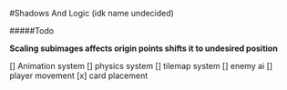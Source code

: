 #Shadows And Logic (idk name undecided)

#####Todo

**Scaling subimages affects origin points shifts it to undesired position**

[] Animation system
[] physics system
[] tilemap system
[] enemy ai
[] player movement
[x] card placement